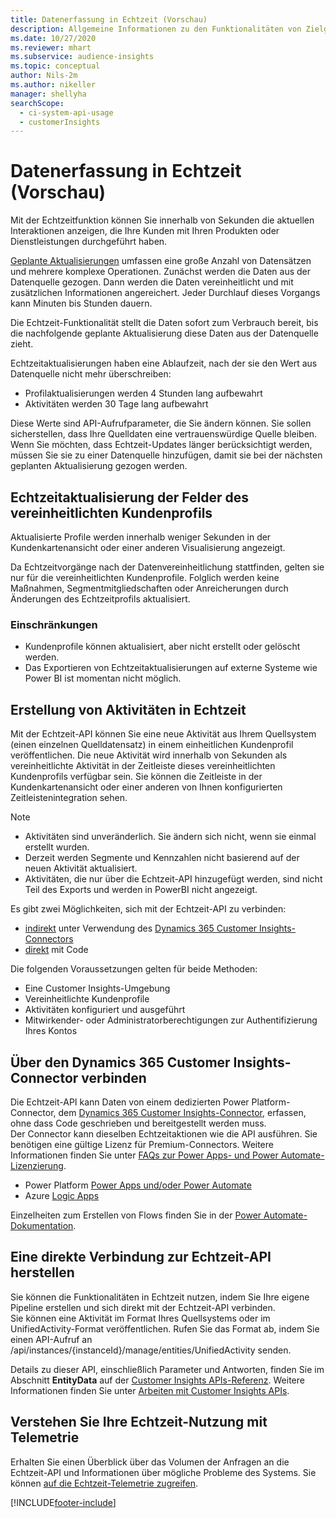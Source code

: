 ```yaml
---
title: Datenerfassung in Echtzeit (Vorschau)
description: Allgemeine Informationen zu den Funktionalitäten von Zielgruppen-Insights in Echtzeit.
ms.date: 10/27/2020
ms.reviewer: mhart
ms.subservice: audience-insights
ms.topic: conceptual
author: Nils-2m
ms.author: nikeller
manager: shellyha
searchScope:
  - ci-system-api-usage
  - customerInsights
---
```


# <a name="real-time-data-ingestion-preview"></a>Datenerfassung in Echtzeit (Vorschau)

Mit der Echtzeitfunktion können Sie innerhalb von Sekunden die aktuellen Interaktionen anzeigen, die Ihre Kunden mit Ihren Produkten oder Dienstleistungen durchgeführt haben.

[Geplante Aktualisierungen](system.md#schedule-tab) umfassen eine große Anzahl von Datensätzen und mehrere komplexe Operationen. Zunächst werden die Daten aus der Datenquelle gezogen. Dann werden die Daten vereinheitlicht und mit zusätzlichen Informationen angereichert. Jeder Durchlauf dieses Vorgangs kann Minuten bis Stunden dauern.

Die Echtzeit-Funktionalität stellt die Daten sofort zum Verbrauch bereit, bis die nachfolgende geplante Aktualisierung diese Daten aus der Datenquelle zieht.

Echtzeitaktualisierungen haben eine Ablaufzeit, nach der sie den Wert aus Datenquelle nicht mehr überschreiben:

- Profilaktualisierungen werden 4 Stunden lang aufbewahrt
- Aktivitäten werden 30 Tage lang aufbewahrt

Diese Werte sind API-Aufrufparameter, die Sie ändern können. Sie sollen sicherstellen, dass Ihre Quelldaten eine vertrauenswürdige Quelle bleiben. Wenn Sie möchten, dass Echtzeit-Updates länger berücksichtigt werden, müssen Sie sie zu einer Datenquelle hinzufügen, damit sie bei der nächsten geplanten Aktualisierung gezogen werden.

## <a name="real-time-update-of-the-unified-customer-profile-fields"></a>Echtzeitaktualisierung der Felder des vereinheitlichten Kundenprofils

Aktualisierte Profile werden innerhalb weniger Sekunden in der Kundenkartenansicht oder einer anderen Visualisierung angezeigt.

Da Echtzeitvorgänge nach der Datenvereinheitlichung stattfinden, gelten sie nur für die vereinheitlichten Kundenprofile. Folglich werden keine Maßnahmen, Segmentmitgliedschaften oder Anreicherungen durch Änderungen des Echtzeitprofils aktualisiert.

### <a name="limitations"></a>Einschränkungen

- Kundenprofile können aktualisiert, aber nicht erstellt oder gelöscht werden.
- Das Exportieren von Echtzeitaktualisierungen auf externe Systeme wie Power BI ist momentan nicht möglich.

## <a name="real-time-creation-of-activities"></a>Erstellung von Aktivitäten in Echtzeit

Mit der Echtzeit-API können Sie eine neue Aktivität aus Ihrem Quellsystem (einen einzelnen Quelldatensatz) in einem einheitlichen Kundenprofil veröffentlichen. Die neue Aktivität wird innerhalb von Sekunden als vereinheitlichte Aktivität in der Zeitleiste dieses vereinheitlichten Kundenprofils verfügbar sein. Sie können die Zeitleiste in der Kundenkartenansicht oder einer anderen von Ihnen konfigurierten Zeitleistenintegration sehen.

> [!NOTE]
>
> - Aktivitäten sind unveränderlich. Sie ändern sich nicht, wenn sie einmal erstellt wurden.
> - Derzeit werden Segmente und Kennzahlen nicht basierend auf der neuen Aktivität aktualisiert.
> - Aktivitäten, die nur über die Echtzeit-API hinzugefügt werden, sind nicht Teil des Exports und werden in PowerBI nicht angezeigt.

Es gibt zwei Möglichkeiten, sich mit der Echtzeit-API zu verbinden:

- [indirekt](#connect-via-the-dynamics-365-customer-insights-connector) unter Verwendung des [Dynamics 365 Customer Insights-Connectors](/connectors/customerinsights/)
- [direkt](#connect-directly-to-the-real-time-api) mit Code

Die folgenden Voraussetzungen gelten für beide Methoden:

- Eine Customer Insights-Umgebung
- Vereinheitlichte Kundenprofile
- Aktivitäten konfiguriert und ausgeführt
- Mitwirkender- oder Administratorberechtigungen zur Authentifizierung Ihres Kontos

## <a name="connect-via-the-dynamics-365-customer-insights-connector"></a>Über den Dynamics 365 Customer Insights-Connector verbinden

Die Echtzeit-API kann Daten von einem dedizierten Power Platform-Connector, dem [Dynamics 365 Customer Insights-Connector](/connectors/customerinsights/), erfassen, ohne dass Code geschrieben und bereitgestellt werden muss.    
Der Connector kann dieselben Echtzeitaktionen wie die API ausführen. Sie benötigen eine gültige Lizenz für Premium-Connectors. Weitere Informationen finden Sie unter [FAQs zur Power Apps- und Power Automate-Lizenzierung](/power-platform/admin/powerapps-flow-licensing-faq).

- Power Platform [Power Apps und/oder Power Automate](/connectors/)
- Azure [Logic Apps](/azure/connectors/apis-list)

Einzelheiten zum Erstellen von Flows finden Sie in der [Power Automate-Dokumentation](/power-automate/).

## <a name="connect-directly-to-the-real-time-api"></a>Eine direkte Verbindung zur Echtzeit-API herstellen

Sie können die Funktionalitäten in Echtzeit nutzen, indem Sie Ihre eigene Pipeline erstellen und sich direkt mit der Echtzeit-API verbinden.    
Sie können eine Aktivität im Format Ihres Quellsystems oder im UnifiedActivity-Format veröffentlichen. Rufen Sie das Format ab, indem Sie einen API-Aufruf an /api/instances/{instanceId}/manage/entities/UnifiedActivity senden.

Details zu dieser API, einschließlich Parameter und Antworten, finden Sie im Abschnitt **EntityData** auf der [Customer Insights APIs-Referenz](https://developer.ci.ai.dynamics.com/api-details#api=CustomerInsights). Weitere Informationen finden Sie unter [Arbeiten mit Customer Insights APIs](apis.md).

## <a name="understand-your-real-time-usage-with-telemetry"></a>Verstehen Sie Ihre Echtzeit-Nutzung mit Telemetrie

Erhalten Sie einen Überblick über das Volumen der Anfragen an die Echtzeit-API und Informationen über mögliche Probleme des Systems. Sie können [auf die Echtzeit-Telemetrie zugreifen](system.md#api-usage-tab). 


[!INCLUDE[footer-include](../includes/footer-banner.md)]
